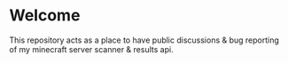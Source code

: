 # Welcome
This repository acts as a place to have public discussions & bug reporting of my minecraft server scanner & results api.
